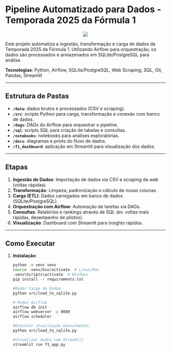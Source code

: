 # Pipeline Automatizado para Dados - Temporada 2025 da Fórmula 1

<p align="center"> 
  <img src="https://github.com/user-attachments/assets/6c9c24ac-46aa-469f-9ddc-a5d4cd1946af">
</p>

Este projeto automatiza a ingestão, transformação e carga de dados da Temporada 2025 da Fórmula 1. Utilizando Airflow para orquestração, os dados são processados e armazenados em SQLite/PostgreSQL para análise.

**Tecnologias**: Python, Airflow, SQLite/PostgreSQL, Web Scraping, SQL, Git, Pandas, Streamlit

---

## Estrutura de Pastas

- **`/data`**: dados brutos e processados (CSV e scraping).
- **`/src`**: scripts Python para carga, transformação e conexão com banco de dados.
- **`/dags`**: DAGs do Airflow para orquestrar o pipeline.
- **`/sql`**: scripts SQL para criação de tabelas e consultas.
- **`/notebooks`**: notebooks para análises exploratórias.
- **`/docs`**: diagramas e prints do fluxo de dados.
- **`/f1_dashboard`**: aplicação em Streamlit para visualização dos dados.

---

## Etapas

1. **Ingestão de Dados**: Importação de dados via CSV e scraping da web (voltas rápidas).
2. **Transformação**: Limpeza, padronização e cálculo de novas colunas.
3. **Carga (ETL)**: Dados carregados em banco de dados (SQLite/PostgreSQL).
4. **Orquestração com Airflow**: Automação de tarefas via DAGs.
5. **Consultas**: Relatórios e rankings através de SQL (ex: voltas mais rápidas, desempenho de pilotos).
6. **Visualização**: Dashboard com Streamlit para insights rápidos.

---

## Como Executar

1. **Instalação**:
   ```bash
   python -m venv venv
   source .venv/bin/activate  # Linux/Mac
   .venv\Scripts\activate  # Windows
   pip install -r requirements.txt

   #Rodar Carga de Dados
   python src/load_to_sqlite.py

   # Rodar Airflow
   airflow db init
   airflow webserver -p 8080
   airflow scheduler

   #Executar atualização manualmente:
   python src/load_to_sqlite.py

   #Visualizar dados com Streamlit
   streamlit run f1_app.py
